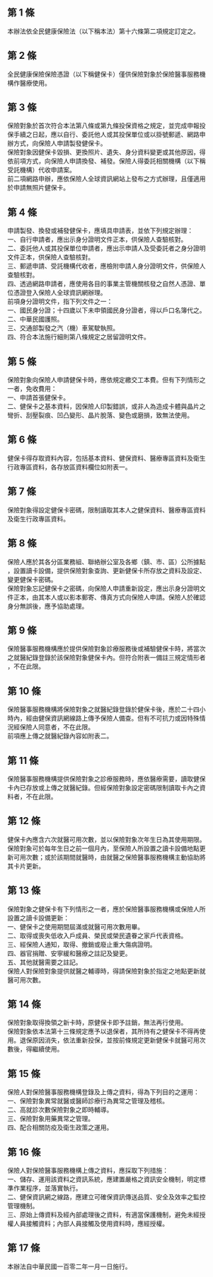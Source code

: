 第 1 條
-------
本辦法依全民健康保險法（以下稱本法）第十六條第二項規定訂定之。

第 2 條
-------
全民健康保險保險憑證（以下稱健保卡）僅供保險對象於保險醫事服務機  
構作醫療使用。

第 3 條
-------
保險對象於首次符合本法第八條或第九條投保資格之規定，並完成申報投  
保手續之日起，應以自行、委託他人或其投保單位或以掛號郵遞、網路申  
辦方式，向保險人申請製發健保卡。  
保險對象因健保卡毀損、更換照片、遺失、身分資料變更或其他原因，得  
依前項方式，向保險人申請換發、補發。保險人得委託相關機構（以下稱  
受託機構）代收申請案。  
前二項網路申辦，應依保險人全球資訊網站上發布之方式辦理，且僅適用  
於申請無照片健保卡。

第 4 條
-------
申請製發、換發或補發健保卡，應填具申請表，並依下列規定辦理：  
一、自行申請者，應出示身分證明文件正本，供保險人查驗核對。  
二、委託他人或其投保單位申請者，應出示申請人及受委託者之身分證明  
    文件正本，供保險人查驗核對。  
三、郵遞申請、受託機構代收者，應檢附申請人身分證明文件，供保險人  
    查驗核對。  
四、透過網路申請者，應使用各目的事業主管機關核發之自然人憑證、單  
    位憑證登入保險人全球資訊網辦理。  
前項身分證明文件，指下列文件之一：  
一、國民身分證；十四歲以下未申領國民身分證者，得以戶口名簿代之。  
二、中華民國護照。  
三、交通部製發之汽（機）車駕駛執照。  
四、符合本法施行細則第八條規定之居留證明文件。

第 5 條
-------
保險對象向保險人申請健保卡時，應依規定繳交工本費。但有下列情形之  
一者，免收費用：  
一、申請首張健保卡。  
二、健保卡之基本資料，因保險人印製錯誤，或非人為造成卡體與晶片之  
    彎折、刮壓裂痕、凹凸變形、晶片脫落、變色或磨損，致無法使用。

第 6 條
-------
健保卡得存取資料內容，包括基本資料、健保資料、醫療專區資料及衛生  
行政專區資料，各存放區資料欄位如附表一。

第 7 條
-------
保險對象得設定健保卡密碼，限制讀取其本人之健保資料、醫療專區資料  
及衛生行政專區資料。

第 8 條
-------
保險人應於其各分區業務組、聯絡辦公室及各鄉（鎮、市、區）公所據點  
，設置讀卡設備，提供保險對象查詢、更新健保卡所存放之資料及設定、  
變更健保卡密碼。  
保險對象忘記健保卡之密碼，向保險人申請重新設定，應出示身分證明文  
件正本，由其本人或以影本郵寄、傳真方式向保險人申請。保險人於確認  
身分無誤後，應予協助處理。

第 9 條
-------
保險醫事服務機構應於提供保險對象診療服務後或補驗健保卡時，將當次  
之就醫紀錄登錄於該保險對象健保卡內。但符合附表一備註三規定情形者  
，不在此限。

第 10 條
--------
保險醫事服務機構將保險對象之就醫紀錄登錄於健保卡後，應於二十四小  
時內，經由健保資訊網線路上傳予保險人備查。但有不可抗力或因特殊情  
況經保險人同意者，不在此限。  
前項應上傳之就醫紀錄內容如附表二。

第 11 條
--------
保險醫事服務機構提供保險對象之診療服務時，應依醫療需要，讀取健保  
卡內已存放或上傳之就醫紀錄。但經保險對象設定密碼限制讀取卡內之資  
料者，不在此限。

第 12 條
--------
健保卡內應含六次就醫可用次數，並以保險對象次年生日為其使用期限。  
保險對象可於每年生日之前一個月內，至保險人所設置之讀卡設備地點更  
新可用次數；或於該期間就醫時，由就醫之保險醫事服務機構主動協助將  
其卡片更新。

第 13 條
--------
保險對象之健保卡有下列情形之一者，應於保險醫事服務機構或保險人所  
設置之讀卡設備更新：  
一、健保卡之使用期間屆滿或就醫可用次數用畢。  
二、取得或喪失低收入戶成員、榮民或榮民遺眷之家戶代表資格。  
三、經保險人通知，取得、撤銷或廢止重大傷病證明。  
四、器官捐贈、安寧緩和醫療之註記及變更。  
五、其他就醫需要之註記。  
保險人對保險對象提供就醫之輔導時，得請保險對象於指定之地點更新就  
醫可用次數。

第 14 條
--------
保險對象取得換領之新卡時，原健保卡即予註銷，無法再行使用。  
保險對象依本法第十三條規定應予以退保者，其所持有之健保卡不得再使  
用。退保原因消失，依法重新投保，並按前條規定更新健保卡就醫可用次  
數後，得繼續使用。

第 15 條
--------
保險人對保險醫事服務機構登錄及上傳之資料，得為下列目的之運用：  
一、保險對象異常就醫或醫師診療行為異常之管理及稽核。  
二、高就診次數保險對象之即時輔導。  
三、保險對象用藥異常之管理。  
四、配合相關防疫及衛生政策之運用。

第 16 條
--------
保險人對保險醫事服務機構上傳之資料，應採取下列措施：  
一、儲存、運用該資料之資訊系統，應建置嚴格之資訊安全機制，明定標  
    準作業程序，並落實執行。  
二、健保資訊網之線路，應建立可確保資訊傳送品質、安全及效率之監控  
    管理機制。  
三、原始上傳資料及經內部處理後之資料，有適當保護機制，避免未經授  
    權人員接觸資料；內部人員接觸及使用資料時，應經授權。

第 17 條
--------
本辦法自中華民國一百零二年一月一日施行。

